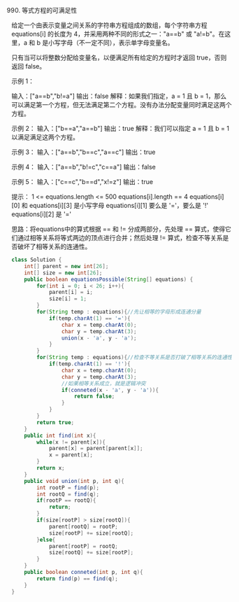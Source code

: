 

990. 等式方程的可满足性

给定一个由表示变量之间关系的字符串方程组成的数组，每个字符串方程 equations[i] 的长度为 4，并采用两种不同的形式之一："a==b" 或 "a!=b"。在这里，a 和 b 是小写字母（不一定不同），表示单字母变量名。

只有当可以将整数分配给变量名，以便满足所有给定的方程时才返回 true，否则返回 false。 

示例 1：

输入：["a==b","b!=a"]
输出：false
解释：如果我们指定，a = 1 且 b = 1，那么可以满足第一个方程，但无法满足第二个方程。没有办法分配变量同时满足这两个方程。

示例 2：
输入：["b==a","a==b"]
输出：true
解释：我们可以指定 a = 1 且 b = 1 以满足满足这两个方程。

示例 3：
输入：["a==b","b==c","a==c"]
输出：true

示例 4：
输入：["a==b","b!=c","c==a"]
输出：false

示例 5：
输入：["c==c","b==d","x!=z"]
输出：true

提示：
1 <= equations.length <= 500
equations[i].length == 4
equations[i][0] 和 equations[i][3] 是小写字母
equations[i][1] 要么是 '='，要么是 '!'
equations[i][2] 是 '='

思路：将equations中的算式根据 == 和 != 分成两部分，先处理 == 算式，使得它们通过相等关系将等式两边的顶点进行合并；然后处理 != 算式，检查不等关系是否破坏了相等关系的连通性。

```java
class Solution {
    int[] parent = new int[26];
    int[] size = new int[26];
    public boolean equationsPossible(String[] equations) {
        for(int i = 0; i < 26; i++){
            parent[i] = i;
            size[i] = 1;
        }
        for(String temp : equations){//先让相等的字母形成连通分量
            if(temp.charAt(1) == '='){
                char x = temp.charAt(0);
                char y = temp.charAt(3);
                union(x - 'a', y - 'a');
            }
        }
        for(String temp : equations){//检查不等关系是否打破了相等关系的连通性
            if(temp.charAt(1) == '!'){
                char x = temp.charAt(0);
                char y = temp.charAt(3);
                //如果相等关系成立，就是逻辑冲突
                if(conneted(x - 'a', y - 'a')){
                    return false;
                }
            }
        }
        return true;
    }
    public int find(int x){
        while(x != parent[x]){
            parent[x] = parent[parent[x]];
            x = parent[x];
        }
        return x;
    }
    public void union(int p, int q){
        int rootP = find(p);
        int rootQ = find(q);
        if(rootP == rootQ){
            return;
        }
        if(size[rootP] > size[rootQ]){
            parent[rootQ] = rootP;
            size[rootP] += size[rootQ];
        }else{
            parent[rootP] = rootQ;
            size[rootQ] += size[rootP];
        }
    }
    public boolean conneted(int p, int q){
        return find(p) == find(q);
    }
}
```